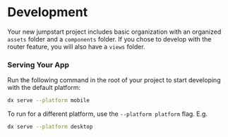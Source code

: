 # Development

Your new jumpstart project includes basic organization with an organized `assets` folder and a `components` folder. 
If you chose to develop with the router feature, you will also have a `views` folder.

### Serving Your App

Run the following command in the root of your project to start developing with the default platform:

```bash
dx serve --platform mobile
```

To run for a different platform, use the `--platform platform` flag. E.g.
```bash
dx serve --platform desktop
```

